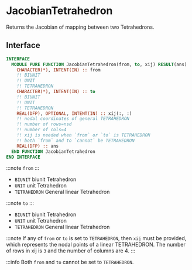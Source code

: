 # JacobianTetrahedron

Returns the Jacobian of mapping between two Tetrahedrons.

## Interface

```fortran
INTERFACE
  MODULE PURE FUNCTION JacobianTetrahedron(from, to, xij) RESULT(ans)
    CHARACTER(*), INTENT(IN) :: from
    !! BIUNIT
    !! UNIT
    !! TETRAHEDRON
    CHARACTER(*), INTENT(IN) :: to
    !! BIUNIT
    !! UNIT
    !! TETRAHEDRON
    REAL(DFP), OPTIONAL, INTENT(IN) :: xij(:, :)
    !! nodal coordinates of general TETRAHEDRON
    !! number of rows=nsd
    !! number of cols=4
    !! xij is needed when `from` or `to` is TETRAHEDRON
    !! both `from` and to `cannot` be TETRAHEDRON
    REAL(DFP) :: ans
  END FUNCTION JacobianTetrahedron
END INTERFACE
```

:::note `from`
:::

- `BIUNIT` biunit Tetrahedron
- `UNIT` unit Tetrahedron
- `TETRAHEDRON` General linear Tetrahedron

:::note `to`
:::

- `BIUNIT` biunit Tetrahedron
- `UNIT` unit Tetrahedron
- `TETRAHEDRON` General linear Tetrahedron

:::note
If any of `from` or `to` is set to `TETRAHEDRON`, then `xij` must be provided, which represents the nodal points of a linear TETRAHEDRON. The number of rows in xij is `3` and the number of columns are 4.
:::

:::info
Both `from` and `to` cannot be set to `TETRAHEDRON`.
